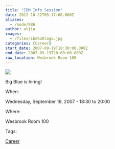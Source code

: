 ```yaml
---
title: "IBM Info Session"
date: 2012-10-22T05:17:00.000Z
aliases:
  - /node/986
author: atjia
images:
  - /files/ibm%20logo.jpg
categories: [Career]
start_date: 2007-09-19T18:30:00.000Z
end_date: 2007-09-19T20:00:00.000Z
raw_location: Wesbrook Room 100
---
```


![](/files/ibm%20logo.jpg)

Big Blue is hiring!

When: 

Wednesday, September 19, 2007 - 18:30 to 20:00

Where: 

Wesbrook Room 100

Tags: 

[Career](/career)
